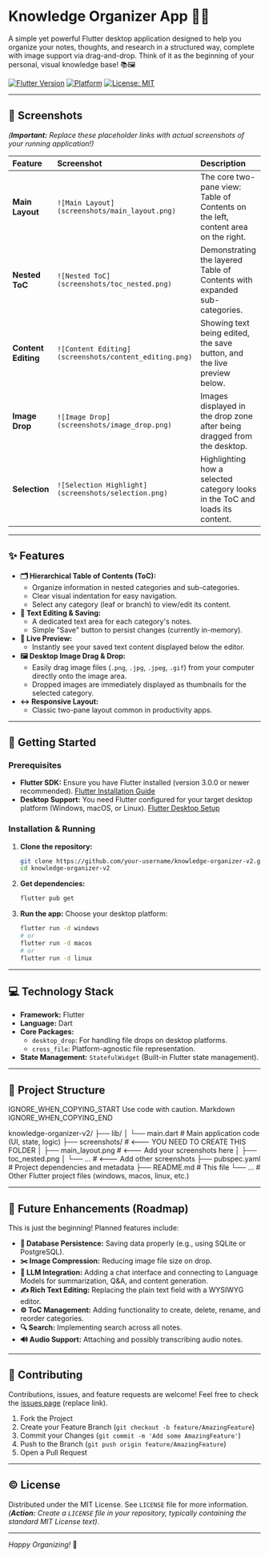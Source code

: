       
# Knowledge Organizer App 🧠✨

A simple yet powerful Flutter desktop application designed to help you organize your notes, thoughts, and research in a structured way, complete with image support via drag-and-drop. Think of it as the beginning of your personal, visual knowledge base! 📚🖼️

[![Flutter Version](https://img.shields.io/badge/Flutter-%3E%3D3.0.0-blue.svg)](https://flutter.dev)
[![Platform](https://img.shields.io/badge/Platform-Desktop-lightgrey.svg)](https://flutter.dev/desktop)
[![License: MIT](https://img.shields.io/badge/License-MIT-yellow.svg)](https://opensource.org/licenses/MIT) <!-- Add a LICENSE file -->

---

## 📸 Screenshots

*(**Important:** Replace these placeholder links with actual screenshots of your running application!)*

| Feature             | Screenshot                                        | Description                                                                 |
| :------------------ | :------------------------------------------------ | :-------------------------------------------------------------------------- |
| **Main Layout**     | `![Main Layout](screenshots/main_layout.png)`     | The core two-pane view: Table of Contents on the left, content area on the right. |
| **Nested ToC**      | `![Nested ToC](screenshots/toc_nested.png)`       | Demonstrating the layered Table of Contents with expanded sub-categories.   |
| **Content Editing** | `![Content Editing](screenshots/content_editing.png)` | Showing text being edited, the save button, and the live preview below.     |
| **Image Drop**      | `![Image Drop](screenshots/image_drop.png)`       | Images displayed in the drop zone after being dragged from the desktop.     |
| **Selection**       | `![Selection Highlight](screenshots/selection.png)` | Highlighting how a selected category looks in the ToC and loads its content. |

---

## ✨ Features

*   **🗂️ Hierarchical Table of Contents (ToC):**
    *   Organize information in nested categories and sub-categories.
    *   Clear visual indentation for easy navigation.
    *   Select any category (leaf or branch) to view/edit its content.
*   **📝 Text Editing & Saving:**
    *   A dedicated text area for each category's notes.
    *   Simple "Save" button to persist changes (currently in-memory).
*   **👀 Live Preview:**
    *   Instantly see your saved text content displayed below the editor.
*   **🖼️ Desktop Image Drag & Drop:**
    *   Easily drag image files (`.png`, `.jpg`, `.jpeg`, `.gif`) from your computer directly onto the image area.
    *   Dropped images are immediately displayed as thumbnails for the selected category.
*   **↔️ Responsive Layout:**
    *   Classic two-pane layout common in productivity apps.

---

## 🚀 Getting Started

### Prerequisites

*   **Flutter SDK:** Ensure you have Flutter installed (version 3.0.0 or newer recommended). [Flutter Installation Guide](https://docs.flutter.dev/get-started/install)
*   **Desktop Support:** You need Flutter configured for your target desktop platform (Windows, macOS, or Linux). [Flutter Desktop Setup](https://docs.flutter.dev/desktop)

### Installation & Running

1.  **Clone the repository:**
    ```bash
    git clone https://github.com/your-username/knowledge-organizer-v2.git # Replace with your repo URL
    cd knowledge-organizer-v2
    ```
2.  **Get dependencies:**
    ```bash
    flutter pub get
    ```
3.  **Run the app:**
    Choose your desktop platform:
    ```bash
    flutter run -d windows
    # or
    flutter run -d macos
    # or
    flutter run -d linux
    ```

---

## 💻 Technology Stack

*   **Framework:** Flutter
*   **Language:** Dart
*   **Core Packages:**
    *   `desktop_drop`: For handling file drops on desktop platforms.
    *   `cross_file`: Platform-agnostic file representation.
*   **State Management:** `StatefulWidget` (Built-in Flutter state management).

---

## 📁 Project Structure

    

IGNORE_WHEN_COPYING_START
Use code with caution. Markdown
IGNORE_WHEN_COPYING_END

knowledge-organizer-v2/
├── lib/
│ └── main.dart # Main application code (UI, state, logic)
├── screenshots/ # <--- YOU NEED TO CREATE THIS FOLDER
│ ├── main_layout.png # <--- Add your screenshots here
│ ├── toc_nested.png
│ └── ... # <--- Add other screenshots
├── pubspec.yaml # Project dependencies and metadata
├── README.md # This file
└── ... # Other Flutter project files (windows, macos, linux, etc.)

      
---

## 🔮 Future Enhancements (Roadmap)

This is just the beginning! Planned features include:

*   **💾 Database Persistence:** Saving data properly (e.g., using SQLite or PostgreSQL).
*   **✂️ Image Compression:** Reducing image file size on drop.
*   **🤖 LLM Integration:** Adding a chat interface and connecting to Language Models for summarization, Q&A, and content generation.
*   **✍️ Rich Text Editing:** Replacing the plain text field with a WYSIWYG editor.
*   **⚙️ ToC Management:** Adding functionality to create, delete, rename, and reorder categories.
*   **🔍 Search:** Implementing search across all notes.
*   **🔊 Audio Support:** Attaching and possibly transcribing audio notes.

---

## 🙏 Contributing

Contributions, issues, and feature requests are welcome! Feel free to check the [issues page](https://github.com/your-username/knowledge-organizer-v2/issues) (replace link).

1.  Fork the Project
2.  Create your Feature Branch (`git checkout -b feature/AmazingFeature`)
3.  Commit your Changes (`git commit -m 'Add some AmazingFeature'`)
4.  Push to the Branch (`git push origin feature/AmazingFeature`)
5.  Open a Pull Request

---

## ©️ License

Distributed under the MIT License. See `LICENSE` file for more information. *(**Action:** Create a `LICENSE` file in your repository, typically containing the standard MIT License text).*

---

*Happy Organizing!* 🎉

    
